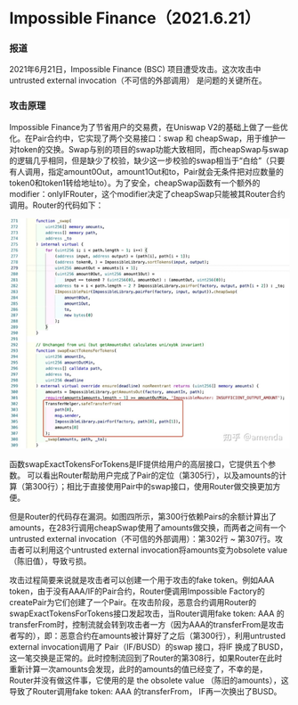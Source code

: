 # Impossible Finance（2021.6.21）

### 报道

2021年6月21日，Impossible Finance (BSC) 项目遭受攻击。这次攻击中untrusted external invocation（不可信的外部调用） 是问题的关键所在。

### 攻击原理

Impossible Finance为了节省用户的交易费，在Uniswap V2的基础上做了一些优化。在Pair合约中，它实现了两个交易接口：swap 和 cheapSwap，用于维护一对token的交换。Swap与别的项目的swap功能大致相同，而cheapSwap与swap的逻辑几乎相同，但是缺少了校验，缺少这一步校验的swap相当于“白给”（只要有人调用，指定amount0Out，amount1Out和to，Pair就会无条件把对应数量的token0和token1转给地址to）。为了安全，cheapSwap函数有一个额外的modifier：onlyIFRouter，这个modifier决定了cheapSwap只能被其Router合约调用。Router的代码如下：

![](../.gitbook/assets/wps27.png)

函数swapExactTokensForTokens是IF提供给用户的高层接口，它提供五个参数。 可以看出Router帮助用户完成了Pair的定位（第305行），以及amounts的计算（第300行）；相比于直接使用Pair中的swap接口，使用Router做交换更加方便。

但是Router的代码存在漏洞。如图四所示，第300行依赖Pairs的余额计算出了amounts，在283行调用cheapSwap使用了amounts做交换，而两者之间有一个untrusted external invocation（不可信的外部调用）：第302行 \~ 第307行。攻击者可以利用这个untrusted external invocation将amounts变为obsolete value（陈旧值），导致亏损。

攻击过程简要来说就是攻击者可以创建一个用于攻击的fake token。例如AAA token，由于没有AAA/IF的Pair合约，Router便调用Impossible Factory的createPair为它们创建了一个Pair。在攻击阶段，恶意合约调用Router的swapExactTokensForTokens接口发起攻击，当Router调用fake token: AAA 的transferFrom时，控制流就会转到攻击者一方（因为AAA的transferFrom是攻击者写的），即：恶意合约在amounts被计算好了之后（第300行），利用untrusted external invocation调用了 Pair（IF/BUSD）的swap 接口，将IF 换成了BUSD，这一笔交换是正常的。此时控制流回到了Router的第308行，如果Router在此时重新计算一次amounts会发现，此时的amounts的值已经变了，不幸的是，Router并没有做这件事，它使用的是 the obsolete value （陈旧的amounts），这导致了Router调用fake token: AAA 的transferFrom， IF再一次换出了BUSD。
